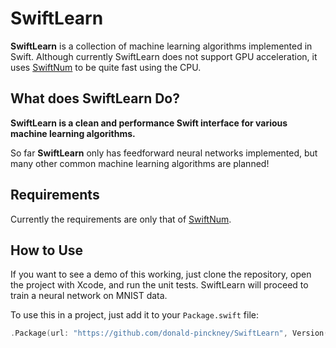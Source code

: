 # SwiftLearn
**SwiftLearn** is a collection of machine learning algorithms implemented in Swift. 
Although currently SwiftLearn does not support GPU acceleration, it uses [SwiftNum](https://github.com/donald-pinckney/SwiftNum) to be quite fast using the CPU.

## What does SwiftLearn Do?
**SwiftLearn is a clean and performance Swift interface for various machine learning algorithms.**

So far **SwiftLearn** only has feedforward neural networks implemented, but many other common machine learning algorithms are planned!

## Requirements
Currently the requirements are only that of [SwiftNum](https://github.com/donald-pinckney/SwiftNum).

## How to Use
If you want to see a demo of this working, just clone the repository, open the project with Xcode, and run the unit tests.
SwiftLearn will proceed to train a neural network on MNIST data.

To use this in a project, just add it to your `Package.swift` file:
```swift
.Package(url: "https://github.com/donald-pinckney/SwiftLearn", Version(0, 1, 0))
```
